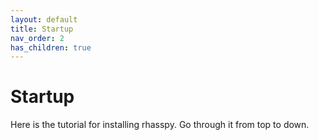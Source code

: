 ```yaml
---
layout: default
title: Startup
nav_order: 2
has_children: true
---
```


# Startup
Here is the tutorial for installing rhasspy. Go through it from top to down.